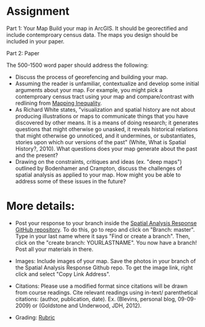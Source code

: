 # Assignment 

Part 1: Your Map
Build your map in ArcGIS. It should be georectified and include contemproary census data. The maps you design should be
included in your paper.

Part 2: Paper

The 500-1500 word paper should address the following:

- Discuss the process of georefencing and building your map. 
- Assuming the reader is unfamiliar, contextualize and develop some initial arguments about your map. For example, you might pick a contemproary census tract using your map and compare/contrast with redlining from [Mapping Inequality](https://dsl.richmond.edu/panorama/redlining/#loc=4/36.71/-96.93&opacity=0.8).
- As Richard White states, "visualization and spatial history are not about producing illustrations or maps to communicate things that you have discovered by other means. It is a means of doing research; it generates questions that might otherwise go unasked, it reveals historical relations that might otherwise go unnoticed, and it undermines, or substantiates, stories upon which our versions of the past" (White, What is Spatial History?, 2010). What questions does your map generate about the past and the present?
- Drawing on the constraints, critiques and ideas (ex. "deep maps") outlined by Bodenhamer and Crampton, discuss the challenges of spatial analysis as applied to your map. How might you be able to address some of these issues in the future?

# More details:

- Post your response to your branch inside the [ Spatial Analysis Response GitHub repository](https://github.com/introdh2016/response2_spatial).   To do this, go to repo and click on "Branch: master". Type in your last name where it says "Find or create a branch". Then, click on the "create branch: YOURLASTNAME". You now have a branch! Post all your materials in there.

- Images: Include images of your map. Save the photos in your branch of the Spatial Analysis Response Github repo. To get the image link, right click and select "Copy Link Address".  

- Citations: Please use a modified  format since citations will be drawn from course readings. Cite relevant readings using in-text/ parenthetical citations: (author, publication, date). Ex. (Blevins, personal blog, 09-09-2009) or (Goldstone and Underwood, JDH, 2012). 

- Grading: [Rubric](https://github.com/introdh2016/response2_spatial/blob/master/rubric.pdf)



